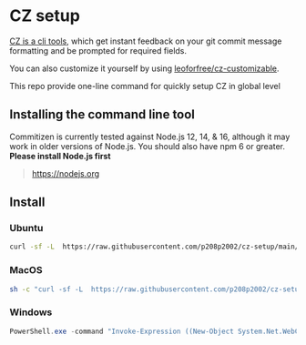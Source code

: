 # CZ setup
[CZ is a cli tools](https://github.com/commitizen/cz-cli), which get instant feedback on your git commit message formatting and be prompted for required fields.

You can also customize it yourself by using [leoforfree/cz-customizable](https://github.com/leoforfree/cz-customizable).

This repo provide one-line command for quickly setup CZ in global level

## Installing the command line tool
Commitizen is currently tested against Node.js 12, 14, & 16, although it may work in older versions of Node.js. You should also have npm 6 or greater.
**Please install Node.js first**
> https://nodejs.org

## Install
### Ubuntu
```sh
curl -sf -L  https://raw.githubusercontent.com/p208p2002/cz-setup/main/ubuntu-setup-cz.sh | sudo sh
```
### MacOS
```sh
sh -c "curl -sf -L  https://raw.githubusercontent.com/p208p2002/cz-setup/main/macos-setup-cz.sh | sudo sh"
```

### Windows
```ps1
PowerShell.exe -command "Invoke-Expression ((New-Object System.Net.WebClient).DownloadString('https://raw.githubusercontent.com/p208p2002/cz-setup/main/windows-setup-cs.ps1'))"
```